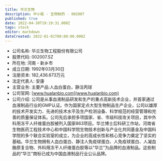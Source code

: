 ```yaml
---
title: 华兰生物
description: 中小板 - 生物制药 - 002007
published: true
date: 2022-04-30T19:19:31.000Z
tags: stock
editor: markdown
dateCreated: 2022-01-01T00:00:00.000Z
---
```


- 公司名称: 华兰生物工程股份有限公司
- 股票代码: 002007.SZ
- 所在地: 河南 - 新乡市
- 成立日期: 1992年03月30日
- 注册资本: 182,436.673万元
- 法定代表人: 安康
- 主营业务: 主要产品:人血白蛋白，静注丙球
- 公司官网: [www.hualanbio.com](www.hualanbio.com)
- 公司介绍: 公司是从事血液制品研发和生产的重点高新技术企业，并首家通过血液制品行业的GMP认证。作为国家定点大型生物制品生产企业，公司以雄厚的技术开发实力、先进的技术水平及生产检测设备、科学规范的经营管理和完善的质量保证体系。公司先后承担多项国家、省、市级科技攻关项目，其中外科用冻干人纤维蛋白胶被列入国家863项目。华兰博士后科研工作站，河南省生物医药工程技术中心和中国科学院生物技术创新与产业化共同基金及中国科学院的多个联合实验室的成立，为企业的高成长性和核心竞争力奠定了坚实的基础。华兰生物拥有人血白蛋白、静注人免疫球蛋白、人免疫球蛋白、人凝血酶原复合物、外科用冻干人纤维蛋白胶等以“华兰”为品牌的血液制品。这些制品的“华兰”商标已成为中国血液制品行业公认品牌。


